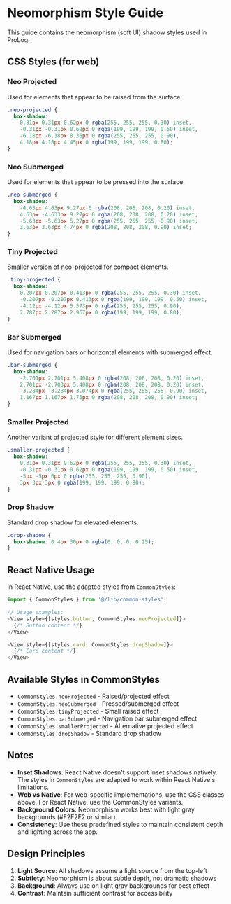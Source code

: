 # Neomorphism Style Guide

This guide contains the neomorphism (soft UI) shadow styles used in ProLog.

## CSS Styles (for web)

### Neo Projected
Used for elements that appear to be raised from the surface.

```css
.neo-projected {
  box-shadow: 
    0.31px 0.31px 0.62px 0 rgba(255, 255, 255, 0.30) inset,
    -0.31px -0.31px 0.62px 0 rgba(199, 199, 199, 0.50) inset,
    -6.18px -6.18px 8.36px 0 rgba(255, 255, 255, 0.90),
    4.18px 4.18px 4.45px 0 rgba(199, 199, 199, 0.80);
}
```

### Neo Submerged
Used for elements that appear to be pressed into the surface.

```css
.neo-submerged {
  box-shadow:
    -4.63px 4.63px 9.27px 0 rgba(208, 208, 208, 0.20) inset,
    4.63px -4.633px 9.27px 0 rgba(208, 208, 208, 0.20) inset,
    -5.63px -5.63px 5.27px 0 rgba(255, 255, 255, 0.90) inset,
    3.63px 3.63px 4.74px 0 rgba(208, 208, 208, 0.90) inset;
}
```

### Tiny Projected
Smaller version of neo-projected for compact elements.

```css
.tiny-projected {
  box-shadow: 
    0.207px 0.207px 0.413px 0 rgba(255, 255, 255, 0.30) inset,
    -0.207px -0.207px 0.413px 0 rgba(199, 199, 199, 0.50) inset,
    -4.12px -4.12px 5.573px 0 rgba(255, 255, 255, 0.90),
    2.787px 2.787px 2.967px 0 rgba(199, 199, 199, 0.80);
}
```

### Bar Submerged
Used for navigation bars or horizontal elements with submerged effect.

```css
.bar-submerged {
  box-shadow:
    -2.701px 2.701px 5.408px 0 rgba(208, 208, 208, 0.20) inset,
    2.701px -2.703px 5.408px 0 rgba(208, 208, 208, 0.20) inset,
    -3.284px -3.284px 3.074px 0 rgba(255, 255, 255, 0.90) inset,
    1.167px 1.167px 1.75px 0 rgba(208, 208, 208, 0.90) inset;
}
```

### Smaller Projected
Another variant of projected style for different element sizes.

```css
.smaller-projected {
  box-shadow:
    0.31px 0.31px 0.62px 0 rgba(255, 255, 255, 0.30) inset,
    -0.31px -0.31px 0.62px 0 rgba(199, 199, 199, 0.50) inset,
    -5px -5px 6px 0 rgba(255, 255, 255, 0.90),
    3px 3px 3px 0 rgba(199, 199, 199, 0.80);
}
```

### Drop Shadow
Standard drop shadow for elevated elements.

```css
.drop-shadow {
  box-shadow: 0 4px 30px 0 rgba(0, 0, 0, 0.25);
}
```

## React Native Usage

In React Native, use the adapted styles from `CommonStyles`:

```typescript
import { CommonStyles } from '@/lib/common-styles';

// Usage examples:
<View style={[styles.button, CommonStyles.neoProjected]}>
  {/* Button content */}
</View>

<View style={[styles.card, CommonStyles.dropShadow]}>
  {/* Card content */}
</View>
```

## Available Styles in CommonStyles

- `CommonStyles.neoProjected` - Raised/projected effect
- `CommonStyles.neoSubmerged` - Pressed/submerged effect  
- `CommonStyles.tinyProjected` - Small raised effect
- `CommonStyles.barSubmerged` - Navigation bar submerged effect
- `CommonStyles.smallerProjected` - Alternative projected effect
- `CommonStyles.dropShadow` - Standard drop shadow

## Notes

- **Inset Shadows**: React Native doesn't support inset shadows natively. The styles in `CommonStyles` are adapted to work within React Native's limitations.
- **Web vs Native**: For web-specific implementations, use the CSS classes above. For React Native, use the CommonStyles variants.
- **Background Colors**: Neomorphism works best with light gray backgrounds (#F2F2F2 or similar).
- **Consistency**: Use these predefined styles to maintain consistent depth and lighting across the app.

## Design Principles

1. **Light Source**: All shadows assume a light source from the top-left
2. **Subtlety**: Neomorphism is about subtle depth, not dramatic shadows
3. **Background**: Always use on light gray backgrounds for best effect
4. **Contrast**: Maintain sufficient contrast for accessibility

